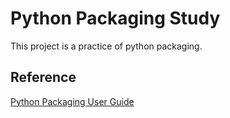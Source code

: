 # Python Packaging Study

This project is a practice of python packaging.

## Reference

[Python Packaging User Guide](https://packaging.python.org/en/latest/tutorials/packaging-projects/)
